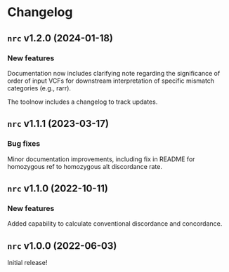 # Changelog

## `nrc` v1.2.0 (2024-01-18)

### New features

Documentation now includes clarifying note regarding the significance of order of input VCFs for downstream interpretation of specific mismatch categories (e.g., rarr). 

The toolnow includes a changelog to track updates.

## `nrc` v1.1.1 (2023-03-17)

### Bug fixes

Minor documentation improvements, including fix in README for homozygous ref to homozygous alt discordance rate.

## `nrc` v1.1.0 (2022-10-11)

### New features

Added capability to calculate conventional discordance and concordance.

## `nrc` v1.0.0 (2022-06-03)

Initial release!
